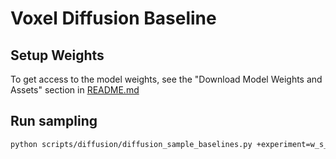 # Voxel Diffusion Baseline

## Setup Weights

To get access to the model weights, see the "Download Model Weights and Assets" section in [README.md](../README.md)

## Run sampling 

```bash
python scripts/diffusion/diffusion_sample_baselines.py +experiment=w_s_unetc_seq +sampling.outfolder=$PWD/_samples/my_waymo_baseline/ +model.unet.pretrained=../../pretrained_models/waymo_baseline/wsunetcseq.ckpt
```